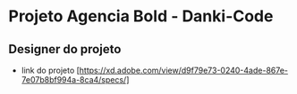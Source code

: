 # Projeto Agencia Bold - Danki-Code

## Designer do projeto
- link do projeto [https://xd.adobe.com/view/d9f79e73-0240-4ade-867e-7e07b8bf994a-8ca4/specs/]